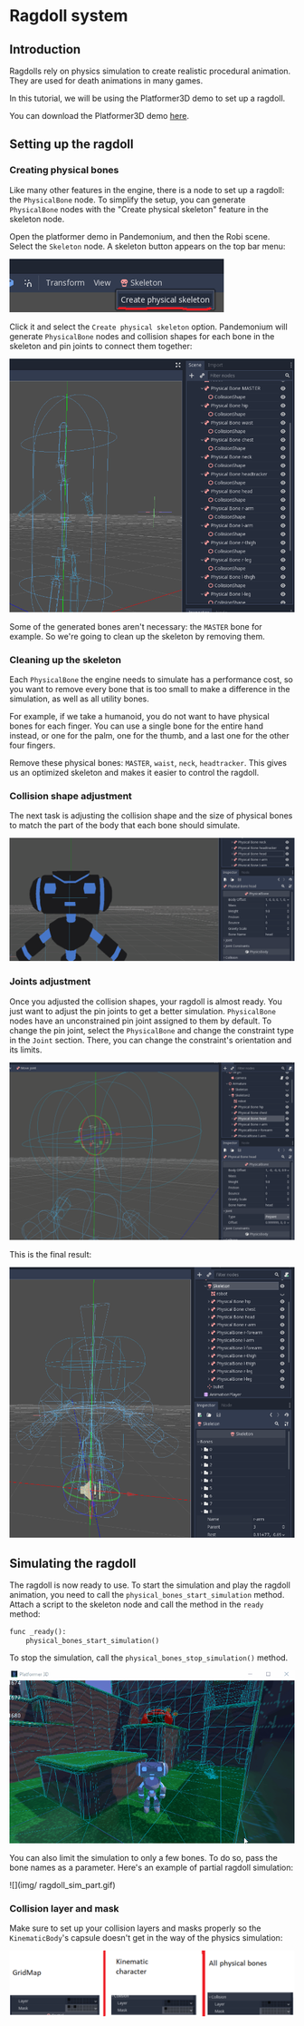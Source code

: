 
# Ragdoll system

## Introduction

Ragdolls rely on physics simulation to create realistic procedural animation. They are used for death animations in many games.

In this tutorial, we will be using the Platformer3D demo to set up a ragdoll.

You can download the Platformer3D demo [here](../../07_demo_projects/3d/platformer/).

## Setting up the ragdoll

### Creating physical bones

Like many other features in the engine, there is a node to set up a ragdoll:
the `PhysicalBone` node. To simplify the setup, you can generate `PhysicalBone` nodes
with the "Create physical skeleton" feature in the skeleton node.

Open the platformer demo in Pandemonium, and then the Robi scene. Select the `Skeleton` node.
A skeleton button appears on the top bar menu:

![](img/ragdoll_menu.png)

Click it and select the `Create physical skeleton` option. Pandemonium will generate `PhysicalBone` nodes
and collision shapes for each bone in the skeleton and pin joints to connect them together:

![](img/ragdoll_bones.png)

Some of the generated bones aren't necessary: the `MASTER` bone for example. So we're
going to clean up the skeleton by removing them.

### Cleaning up the skeleton

Each `PhysicalBone` the engine needs to simulate has a performance cost, so you want to remove
every bone that is too small to make a difference in the simulation, as well as all utility bones.

For example, if we take a humanoid, you do not want to have physical bones for each finger. You
can use a single bone for the entire hand instead, or one for the palm, one for the thumb,
and a last one for the other four fingers.

Remove these physical bones: `MASTER`, `waist`, `neck`, `headtracker`. This gives us an optimized skeleton and makes it easier to control the ragdoll.

### Collision shape adjustment

The next task is adjusting the collision shape and the size of physical bones to match the part of the body that each bone should simulate.

![](img/ragdoll_shape_adjust.gif)

### Joints adjustment

Once you adjusted the collision shapes, your ragdoll is almost ready. You just want to adjust
the pin joints to get a better simulation. `PhysicalBone` nodes have an unconstrained pin
joint assigned to them by default. To change the pin joint, select the `PhysicalBone` and
change the constraint type in the `Joint` section. There, you can change the constraint's
orientation and its limits.

![](img/ragdoll_joint_adjust.gif)

This is the final result:

![](img/ragdoll_result.png)

## Simulating the ragdoll

The ragdoll is now ready to use. To start the simulation and play the ragdoll animation,
you need to call the `physical_bones_start_simulation` method. Attach a script to the
skeleton node and call the method in the `ready` method:

```
func _ready():
    physical_bones_start_simulation()
```

To stop the simulation, call the `physical_bones_stop_simulation()` method.

![](img/ragdoll_sim_stop.gif)

You can also limit the simulation to only a few bones. To do so, pass the bone names as a
parameter. Here's an example of partial ragdoll simulation:

![](img/ ragdoll_sim_part.gif)

### Collision layer and mask

Make sure to set up your collision layers and masks properly so the `KinematicBody`'s
capsule doesn't get in the way of the physics simulation:

![](img/ragdoll_layer.png)

